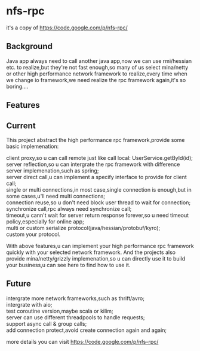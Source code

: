 nfs-rpc
=======

it's a copy of https://code.google.com/p/nfs-rpc/


Background
---------
Java app always need to call another java app,now we can use rmi/hessian etc. to realize,but they're not fast enough,so many of us select mina/netty or other high performance network framework to realize,every time when we change io framework,we need realize the rpc framework again,it's so boring....


Features
---------


Current
---------
This project abstract the high performance rpc framework,provide some basic implemenation:  

client proxy,so u can call remote just like call local: UserService.getById(id);  
server reflection,so u can intergrate the rpc framework with difference server implemenation,such as spring;  
server direct call,u can implement a specify interface to provide for client call;  
single or multi connections,in most case,single connection is enough,but in some cases,u'll need multi connections;  
connection reuse,so u don't need block user thread to wait for connection;  
synchronize call,rpc always need synchronize call;  
timeout,u cann't wait for server return response forever,so u need timeout policy,especially for online app;  
multi or custom serialize protocol(java/hessian/protobuf/kyro);  
custom your protocol.  

With above features,u can implement your high performance rpc framework quickly with your selected network framework. And the projects also provide mina/netty/grizzly implemenation,so u can directly use it to build your business,u can see here to find how to use it.

Future
---------
intergrate more network frameworks,such as thrift/avro;  
intergrate with aio;  
test coroutine version,maybe scala or kilim;  
server can use different threadpools to handle requests;  
support async call & group calls;  
add connection protect,avoid create connection again and again;  

more details you can visit https://code.google.com/p/nfs-rpc/
